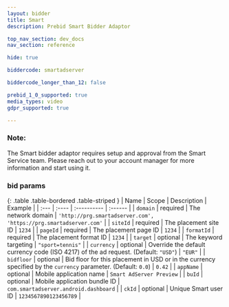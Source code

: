 ```yaml
---
layout: bidder
title: Smart
description: Prebid Smart Bidder Adaptor

top_nav_section: dev_docs
nav_section: reference

hide: true

biddercode: smartadserver

biddercode_longer_than_12: false

prebid_1_0_supported: true
media_types: video
gdpr_supported: true

---
```


### Note:
The Smart bidder adaptor requires setup and approval from the Smart Service team. Please reach out to your account manager for more information and start using it.

### bid params

{: .table .table-bordered .table-striped }
| Name | Scope | Description | Example |
| :--- | :---- | :---------- | :------ |
| `domain` | required | The network domain | `'http://prg.smartadserver.com', 'https://prg.smartadserver.com'` |
| `siteId` | required | The placement site ID | `1234` |
| `pageId` | required | The placement page ID | `1234` |
| `formatId` | required | The placement format ID | `1234` |
| `target` | optional | The keyword targeting | `"sport=tennis"` |
| `currency` | optional | Override the default currency code (ISO 4217) of the ad request. (Default: `"USD"`) | `"EUR"` |
| `bidfloor` | optional | Bid floor for this placement in USD or in the currency specified by the `currency` parameter. (Default: `0.0`) | `0.42` |
| `appName` | optional | Mobile application name | `Smart AdServer Preview` |
| `buId` | optional | Mobile application bundle ID | `com.smartadserver.android.dashboard` |
| `ckId` | optional | Unique Smart user ID | `1234567890123456789` |
